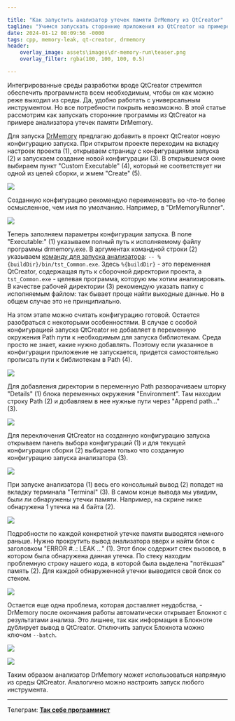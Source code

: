 ```yaml
---

title: "Как запустить анализатор утечек памяти DrMemory из QtCreator"
tagline: "Учимся запускать сторонние приложения из QtCreator на примере DrMemory"
date: 2024-01-12 08:09:56 -0000
tags: cpp, memory-leak, qt-creator, drmemory
header:
    overlay_image: assets\images\dr-memory-run\teaser.png
    overlay_filter: rgba(100, 100, 100, 0.5)

---
```


Интегрированные среды разработки вроде QtCreator стремятся обеспечить программиста всем необходимым, чтобы он как можно реже выходил из среды. Да, удобно работать с универсальным инструментом. Но все потребности покрыть невозможно. В этой статье рассмотрим как запускать сторонние программы из QtCreator на примере анализатора утечек памяти DrMemory.

Для запуска [DrMemory](https://drmemory.org/) предлагаю добавить в проект QtCreator новую конфигурацию запуска. При открытом проекте переходим на вкладку настроек проекта (1), открываем страницу с конфигурациями запуска (2) и запускаем создание новой конфигурации (3). В открывшемся окне выбираем пункт "Custom Executable" (4), который не соответствует ни одной из целей сборки, и жмем "Create" (5).

![](/assets/images/dr-memory-run/3201b167-f68b-472e-9018-b669902a64e4.png)

Созданную конфигурацию рекомендую переименовать во что-то более осмысленное, чем имя по умолчанию. Например, в "DrMemoryRunner".

![](/assets/images/dr-memory-run/b5e7d752-f562-4425-9422-c19626a77dd5.png)

Теперь заполняем параметры конфигурации запуска. В поле "Executable:" (1) указываем полный путь к исполняемому файлу программы drmemory.exe. В аргументах командной строки (2) указываем [команду для запуска анализатора](https://drmemory.org/page_running.html#sec_invocation): `-- %{buildDir}/bin/tst_Common.exe`. Здесь `%{buildDir}` - это переменная QtCreator, содержащая путь к сборочной директории проекта, а `tst_Common.exe` - целевая программа, которую мы хотим анализировать. В качестве рабочей директории (3) рекомендую указать папку с исполняемым файлом: так бывает проще найти выходные данные. Но в общем случае это не принципиально.

На этом этапе можно считать конфигурацию готовой. Остается разобраться с некоторыми особенностями. В случае с особой конфигурацией запуска QtCreator не добавляет в переменную окружения Path пути к необходимым для запуска библиотекам. Среда просто не знает, какие нужно добавлять. Поэтому если указанное в конфигурации приложение не запускается, придется самостоятельно прописать пути к библиотекам в Path (4).

![](/assets/images/dr-memory-run/e56f7d55-09ae-4704-9f04-8719cdf3f3df.png)

Для добавления директории в переменную Path разворачиваем шторку "Details" (1) блока переменных окружения "Environment". Там находим строку Path (2) и добавляем в нее нужные пути через "Append path..." (3).

![](/assets/images/dr-memory-run/632d5cab-cafe-43a5-ba8b-9984a19ef4e0.png)

Для переключения QtCreator на созданную конфигурацию запуска открываем панель выбора конфигураций (1) и для текущей конфигурации сборки (2) выбираем только что созданную конфигурацию запуска анализатора (3).

![](/assets/images/dr-memory-run/a72020c3-b3fb-4838-b1e4-6d91546e7762.png)

При запуске анализатора (1) весь его консольный вывод (2) попадет на вкладку терминала "Terminal" (3). В самом конце вывода мы увидим, были ли обнаружены утечки памяти. Например, на скрине ниже обнаружена 1 утечка на 4 байта (2).

![](/assets/images/dr-memory-run/5b097293-a587-480f-bfa3-ad692829dacd.png)

Подробности по каждой конкретной утечке памяти выводятся немного раньше. Нужно прокрутить вывод анализатора вверх и найти блок с заголовком "ERROR #..: LEAK ..." (1). Этот блок содержит стек вызовов, в котором была обнаружена данная утечка. По стеку находим проблемную строку нашего кода, в которой была выделена "потёкшая" память (2). Для каждой обнаруженной утечки выводится свой блок со стеком.

![](/assets/images/dr-memory-run/ea96d107-cbf6-43f8-aee6-6ca59473c434.png)

Остается еще одна проблема, которая доставляет неудобства, - DrMemory после окончания работы автоматически открывает Блокнот с результатами анализа. Это лишнее, так как информация в Блокноте дублирует вывод в QtCreator. Отключить запуск Блокнота можно ключом `--batch`.

![](/assets/images/dr-memory-run/3fabef94-5656-4eb4-ab30-e0045b879191.png)

![](/assets/images/dr-memory-run/6140173f-289c-4792-b207-0506fdc4b8fc.png)

Таким образом анализатор DrMemory может использоваться напрямую из среды QtCreator. Аналогично можно настроить запуск любого инструмента.

---

Телеграм: [**Так себе программист**](https://t.me/mediocre_developer)